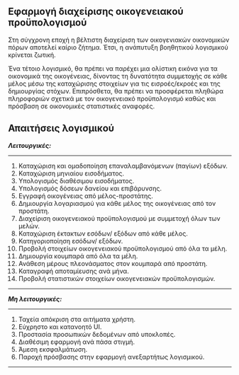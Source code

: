 ## Εφαρμογή διαχείρισης οικογενειακού προϋπολογισμού

<p>
Στη σύγχρονη εποχή η βέλτιστη διαχείριση των οικογενιακών οικονομικών πόρων αποτελεί καίριο ζήτημα. Έτσι, η ανάπυτυξη βοηθητικού λογισμικού κρίνεται ζωτική.
</p>

<p>
Ένα τέτοιο λογισμικό, θα πρέπει να παρέχει μια ολίστικη εικόνα για τα οικονομικά της οικογένειας, δίνοντας τη δυνατότητα συμμετοχής σε κάθε μέλος μέσω της καταχώρισης στοιχείων για τις εισροές/εκροές και της δημιουργίας στόχων. Επιπρόσθετα, θα πρέπει να προσφέρεται πληθώρα πληροφοριών σχετικά με τον οικογενειακό προϋπολογισμό καθώς και πρόσβαση σε οικονομικές στατιστικές αναφορές.
</p>

## Απαιτήσεις λογισμικού

***Λειτουργικές:***

---

1. Καταχώριση και ομαδοποίηση επαναλαμβανόμενων (παγίων) εξόδων.
2. Καταχώριση μηνιαίου εισοδήματος.
3. Υπολογισμός διαθέσιμου εισοδήματος.
4. Υπολογισμός δόσεων δανείου και επιβάρυνσης.
5. Εγγραφή οικογένειας από μέλος-προστάτης.
6. Δημιουργία λογαριασμού για κάθε μέλος της οικογένειας από τον προστάτη.
7. Διαχείριση οικογενειακού προϋπολογισμού με συμμετοχή όλων των μελών.
8. Καταχώριση έκτακτων εσόδων/ εξόδων από κάθε μέλος.
9. Κατηγοριοποίηση εσόδων/ εξόδων.
10. Προβολή στοιχείων οικογενειακού προϋπολογισμού από όλα τα μέλη.
11. Δημιουργία κουμπαρά από όλα τα μέλη.
12. Ανάθεση μέρους πλεονάσματος στον κουμπαρά από προστάτη.
13. Καταγραφή αποταμίευσης ανά μήνα.
14. Προβολή στατιστικών στοιχείων οικογενειακών προϋπολογισμών.

---

***Μη λειτουργικές:***

---

1. Ταχεία απόκριση στα αιτήματα χρήστη.
2. Εύχρηστο και κατανοητό UI.
3. Προστασία προσωπικών δεδομένων από υποκλοπές.
4. Διαθέσιμη εφαρμογή ανά πάσα στιγμή.
5. Άμεση εκσφαλμάτωση.
6. Παροχή πρόσβασης στην εφαρμογή ανεξαρτήτως λογισμικού.

---
